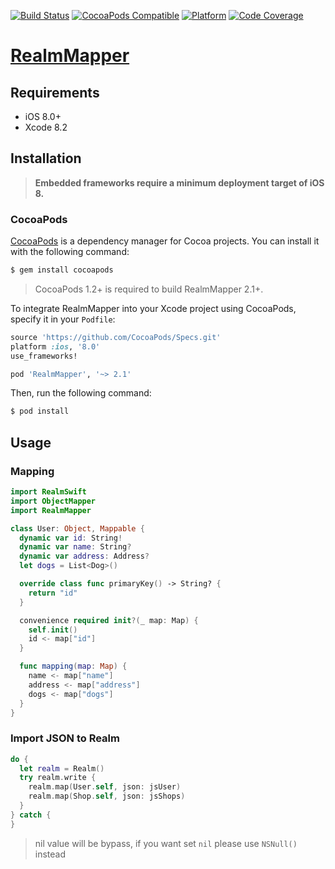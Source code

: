 [![Build Status](https://travis-ci.org/zendobk/RealmMapper.svg?branch=master)](https://travis-ci.org/zendobk/RealmMapper)
[![CocoaPods Compatible](https://img.shields.io/cocoapods/v/RealmMapper.svg)](https://img.shields.io/cocoapods/v/RealmMapper.svg)
[![Platform](https://img.shields.io/cocoapods/p/RealmMapper.svg?style=flat)](http://cocoadocs.org/docsets/RealmMapper)
[![Code Coverage](http://codecov.io/github/zendobk/RealmMapper/coverage.svg?branch=master)](http://codecov.io/github/zendobk/RealmMapper?branch=master)

[RealmMapper](https://github.com/zendobk/RealmMapper)
============

## Requirements

 - iOS 8.0+
 - Xcode 8.2

## Installation

 > **Embedded frameworks require a minimum deployment target of iOS 8.**

### CocoaPods

[CocoaPods](http://cocoapods.org) is a dependency manager for Cocoa projects. You can install it with the following command:

```bash
$ gem install cocoapods
 ```

> CocoaPods 1.2+ is required to build RealmMapper 2.1+.

To integrate RealmMapper into your Xcode project using CocoaPods, specify it in your `Podfile`:

```ruby
source 'https://github.com/CocoaPods/Specs.git'
platform :ios, '8.0'
use_frameworks!

pod 'RealmMapper', '~> 2.1'
```

Then, run the following command:

```bash
$ pod install
```

## Usage

### Mapping
```swift
import RealmSwift
import ObjectMapper
import RealmMapper

class User: Object, Mappable {
  dynamic var id: String!
  dynamic var name: String?
  dynamic var address: Address?
  let dogs = List<Dog>()

  override class func primaryKey() -> String? {
    return "id"
  }

  convenience required init?(_ map: Map) {
    self.init()
    id <- map["id"]
  }

  func mapping(map: Map) {
    name <- map["name"]
    address <- map["address"]
    dogs <- map["dogs"]
  }
}
```
### Import JSON to Realm
```swift
do {
  let realm = Realm()
  try realm.write {
    realm.map(User.self, json: jsUser)
    realm.map(Shop.self, json: jsShops)
  }
} catch {
}

```

> nil value will be bypass, if you want set `nil` please use `NSNull()` instead
